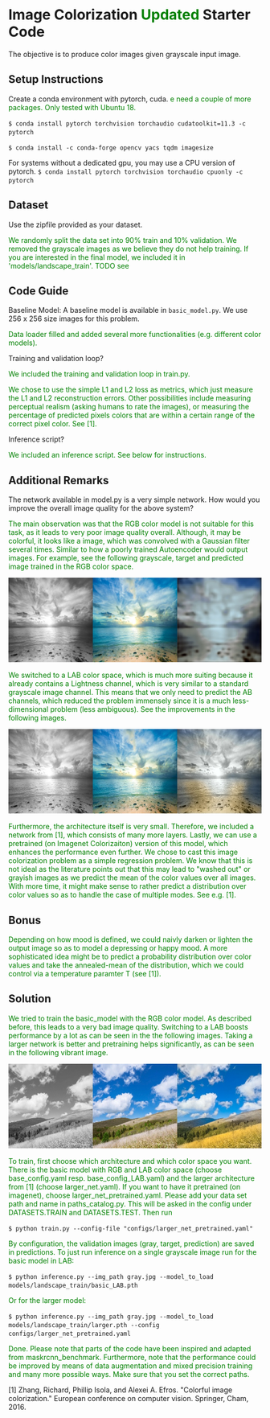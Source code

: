 # Image Colorization <span style="color:green"> Updated</span> Starter Code
The objective is to produce color images given grayscale input image. 

## Setup Instructions
Create a conda environment with pytorch, cuda.
<span style="color:green">e need a couple of more packages. Only tested with Ubuntu 18.
</span> 

`$ conda install pytorch torchvision torchaudio cudatoolkit=11.3 -c pytorch`

`$ conda install -c conda-forge opencv yacs tqdm imagesize`




For systems without a dedicated gpu, you may use a CPU version of pytorch.
`$ conda install pytorch torchvision torchaudio cpuonly -c pytorch`



## Dataset
Use the zipfile provided as your dataset. 

<span style="color:green"> We randomly split the data set into 90% train and 10% validation. 
We removed the grayscale images as we believe they do not help training.
If you are interested in the final model, we included it in 'models/landscape_train'.
TODO see

</span> 

## Code Guide
Baseline Model: A baseline model is available in `basic_model.py`. We use 256 x 256 size images for this problem.

<span style="color:green"> Data loader filled and added several more functionalities (e.g. different color models).
</span> 


Training and validation loop?

<span style="color:green">We included the training and validation loop in train.py.
</span> 


<span style="color:green"> We chose to use the simple L1 and L2 loss as metrics, which 
just measure the L1 and L2 reconstruction errors. Other possibilities include measuring 
perceptual realism (asking humans to rate the images), or measuring the percentage of predicted pixels colors
that are within a certain range of the correct pixel color. See [1].
</span> 

Inference script? 

<span style="color:green"> We included an inference script. See below for instructions.
</span> 


## Additional Remarks 
The network available in model.py is a very simple network. How would you improve the overall image quality for the above system?

<span style="color:green"> The main observation was that the RGB color model is not suitable
for this task, as it leads to very poor image quality overall. Although, it may be colorful,
it looks like a image, which was convolved with a Gaussian filter several times. Similar to
how a poorly trained Autoencoder would output images. For example, see the following grayscale, 
target and predicted image trained in the RGB color space.
</span> 

![alt text](basic_model_RGB.jpg "")

<span style="color:green">
We switched to a LAB color space, which
is much more suiting because it already contains a Lightness channel, which is very similar 
to a standard grayscale image channel. This means that we only need to predict the AB channels,
which reduced the problem immensely since it is a much less-dimensional problem (less ambiguous).
See the improvements in the following images.
</span> 

![alt text](basic_model_LAB.jpg "Title")

<span style="color:green">
Furthermore, the architecture itself is very small. Therefore, we included a network from [1], 
which consists of many more layers. Lastly, we can use a pretrained (on Imagenet Colorizaiton) 
version of this model, which enhances the performance even further.
</span> 


<span style="color:green"> 
We chose to cast this image colorization problem
as a simple regression problem. We know that this is not ideal as the literature points out that this
may lead to "washed out" or grayish images as we predict the mean of the color values over all images. With more time, 
it might make sense to rather predict a distribution over color values so as to handle the case of multiple
modes. See e.g. [1].
</span> 

## Bonus


<span style="color:green"> Depending on how mood is defined, we could naivly darken or lighten the 
output image so as to model a depressing or happy mood. A more sophisticated idea might be to
predict a probability distribution over color values and take the annealed-mean of the distribution,
which we could control via a temperature paramter T (see [1]).
</span> 

## Solution


<span style="color:green">
We tried to train the basic_model with the RGB color model. As described before, this leads
to a very bad image quality. Switching to a LAB boosts performance by a lot as can be seen in the 
the following images.
</span> 


<span style="color:green">
Taking a larger
network is better and pretraining helps significantly, as can be seen in the following vibrant image.
</span> 

![alt text](largemodel.jpg "Title")



<span style="color:green">
To train, first choose which architecture and which color space you want. There is the 
basic model with RGB and LAB color space (choose base_config.yaml resp. base_config_LAB.yaml) 
and the larger architecture from [1] (choose larger_net.yaml). If you want to have it pretrained (on imagenet),
choose larger_net_pretrained.yaml. Please add your data set path and name in 
paths_catalog.py. This will be asked in the config under 
DATASETS.TRAIN and DATASETS.TEST. Then run
</span> 

`$ python train.py --config-file "configs/larger_net_pretrained.yaml" `

<span style="color:green">
By configuration, the validation images (gray, target, prediction) are saved in predictions.
</span> 



<span style="color:green">
To just run inference on a single grayscale image run for the basic model in LAB:
</span> 

`$ python inference.py --img_path gray.jpg --model_to_load 
models/landscape_train/basic_LAB.pth `

<span style="color:green">
Or for the larger model:
</span> 

`$ python inference.py --img_path gray.jpg --model_to_load 
models/landscape_train/larger.pth --config configs/larger_net_pretrained.yaml`




<span style="color:green">
Done. Please note that parts of the code have been inspired and adapted from 
maskrcnn_benchmark. Furthermore, note that the performance could be improved by means of 
data augmentation and mixed precision training and many more possible ways. Make sure that 
you set the correct paths.

</span> 

[1] Zhang, Richard, Phillip Isola, and Alexei A. Efros. "Colorful image colorization." European conference on computer vision. Springer, Cham, 2016.
